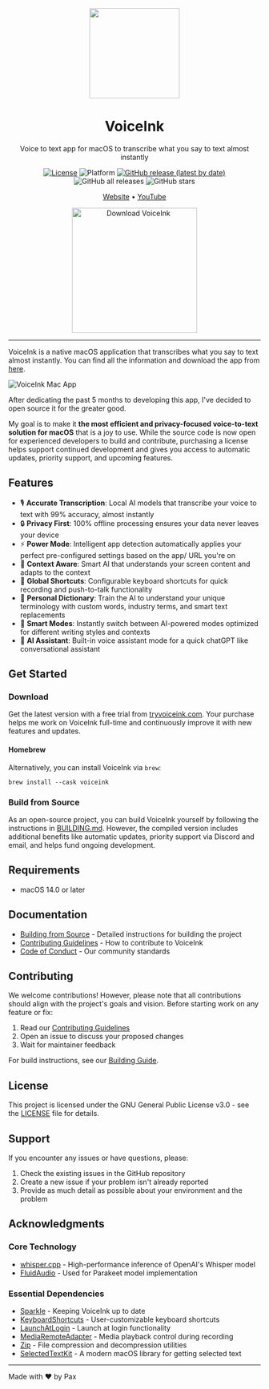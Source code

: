 <div align="center">
  <img src="VoiceInk/Assets.xcassets/AppIcon.appiconset/256-mac.png" width="180" height="180" />
  <h1>VoiceInk</h1>
  <p>Voice to text app for macOS to transcribe what you say to text almost instantly</p>

  [![License](https://img.shields.io/badge/License-GPL%20v3-blue.svg)](https://www.gnu.org/licenses/gpl-3.0)
  ![Platform](https://img.shields.io/badge/platform-macOS%2014.0%2B-brightgreen)
  [![GitHub release (latest by date)](https://img.shields.io/github/v/release/Beingpax/VoiceInk)](https://github.com/Beingpax/VoiceInk/releases)
  ![GitHub all releases](https://img.shields.io/github/downloads/Beingpax/VoiceInk/total)
  ![GitHub stars](https://img.shields.io/github/stars/Beingpax/VoiceInk?style=social)
  <p>
    <a href="https://tryvoiceink.com">Website</a> •
    <a href="https://www.youtube.com/@tryvoiceink">YouTube</a>
  </p>

  <a href="https://tryvoiceink.com">
    <img src="https://img.shields.io/badge/Download%20Now-Latest%20Version-blue?style=for-the-badge&logo=apple" alt="Download VoiceInk" width="250"/>
  </a>
</div>

---

VoiceInk is a native macOS application that transcribes what you say to text almost instantly. You can find all the information and download the app from [here](https://tryvoiceink.com). 

![VoiceInk Mac App](https://github.com/user-attachments/assets/12367379-83e7-48a6-b52c-4488a6a04bba)

After dedicating the past 5 months to developing this app, I've decided to open source it for the greater good. 

My goal is to make it **the most efficient and privacy-focused voice-to-text solution for macOS** that is a joy to use. While the source code is now open for experienced developers to build and contribute, purchasing a license helps support continued development and gives you access to automatic updates, priority support, and upcoming features.

## Features

- 🎙️ **Accurate Transcription**: Local AI models that transcribe your voice to text with 99% accuracy, almost instantly
- 🔒 **Privacy First**: 100% offline processing ensures your data never leaves your device
- ⚡ **Power Mode**: Intelligent app detection automatically applies your perfect pre-configured settings based on the app/ URL you're on
- 🧠 **Context Aware**: Smart AI that understands your screen content and adapts to the context
- 🎯 **Global Shortcuts**: Configurable keyboard shortcuts for quick recording and push-to-talk functionality
- 📝 **Personal Dictionary**: Train the AI to understand your unique terminology with custom words, industry terms, and smart text replacements
- 🔄 **Smart Modes**: Instantly switch between AI-powered modes optimized for different writing styles and contexts
- 🤖 **AI Assistant**: Built-in voice assistant mode for a quick chatGPT like conversational assistant

## Get Started

### Download
Get the latest version with a free trial from [tryvoiceink.com](https://tryvoiceink.com). Your purchase helps me work on VoiceInk full-time and continuously improve it with new features and updates.

#### Homebrew
Alternatively, you can install VoiceInk via `brew`:

```shell
brew install --cask voiceink
```

### Build from Source
As an open-source project, you can build VoiceInk yourself by following the instructions in [BUILDING.md](BUILDING.md). However, the compiled version includes additional benefits like automatic updates, priority support via Discord and email, and helps fund ongoing development.

## Requirements

- macOS 14.0 or later

## Documentation

- [Building from Source](BUILDING.md) - Detailed instructions for building the project
- [Contributing Guidelines](CONTRIBUTING.md) - How to contribute to VoiceInk
- [Code of Conduct](CODE_OF_CONDUCT.md) - Our community standards

## Contributing

We welcome contributions! However, please note that all contributions should align with the project's goals and vision. Before starting work on any feature or fix:

1. Read our [Contributing Guidelines](CONTRIBUTING.md)
2. Open an issue to discuss your proposed changes
3. Wait for maintainer feedback

For build instructions, see our [Building Guide](BUILDING.md).

## License

This project is licensed under the GNU General Public License v3.0 - see the [LICENSE](LICENSE) file for details.

## Support

If you encounter any issues or have questions, please:
1. Check the existing issues in the GitHub repository
2. Create a new issue if your problem isn't already reported
3. Provide as much detail as possible about your environment and the problem

## Acknowledgments

### Core Technology
- [whisper.cpp](https://github.com/ggerganov/whisper.cpp) - High-performance inference of OpenAI's Whisper model
- [FluidAudio](https://github.com/FluidInference/FluidAudio) - Used for Parakeet model implementation

### Essential Dependencies
- [Sparkle](https://github.com/sparkle-project/Sparkle) - Keeping VoiceInk up to date
- [KeyboardShortcuts](https://github.com/sindresorhus/KeyboardShortcuts) - User-customizable keyboard shortcuts
- [LaunchAtLogin](https://github.com/sindresorhus/LaunchAtLogin) - Launch at login functionality
- [MediaRemoteAdapter](https://github.com/ejbills/mediaremote-adapter) - Media playback control during recording
- [Zip](https://github.com/marmelroy/Zip) - File compression and decompression utilities
- [SelectedTextKit](https://github.com/tisfeng/SelectedTextKit) - A modern macOS library for getting selected text


---

Made with ❤️ by Pax
